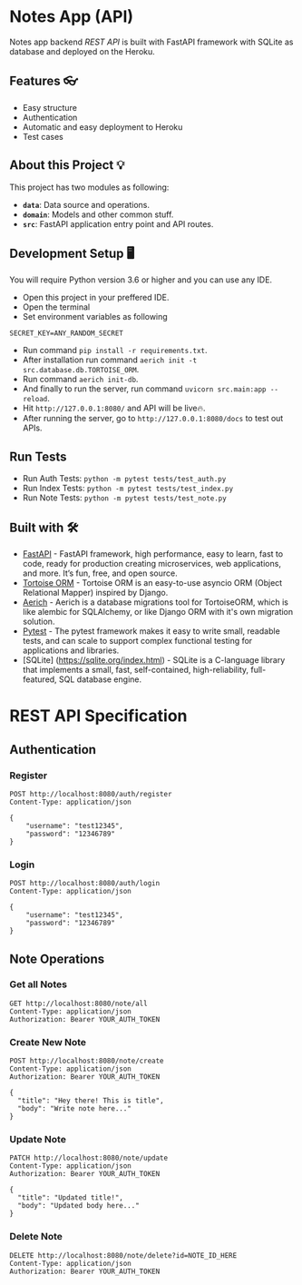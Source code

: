 # Notes App (API)

Notes app backend _REST API_ is built with FastAPI framework with SQLite as database and deployed on the Heroku.


## Features 👓

- Easy structure
- Authentication
- Automatic and easy deployment to Heroku
- Test cases

## About this Project 💡

This project has two modules as following:

- **`data`**: Data source and operations.
- **`domain`**: Models and other common stuff.
- **`src`**: FastAPI application entry point and API routes.

## Development Setup 🖥

You will require Python version 3.6 or higher and you can use any IDE.

- Open this project in your preffered IDE.
- Open the terminal
- Set environment variables as following

```
SECRET_KEY=ANY_RANDOM_SECRET
```

- Run command `pip install -r requirements.txt`.
- After installation run command `aerich init -t src.database.db.TORTOISE_ORM`.
- Run command `aerich init-db`.
- And finally to run the server, run command `uvicorn src.main:app --reload`.
- Hit `http://127.0.0.1:8080/` and API will be live🔥.
- After running the server, go to `http://127.0.0.1:8080/docs` to test out APIs.

## Run Tests

- Run Auth Tests: `python -m pytest tests/test_auth.py`
- Run Index Tests: `python -m pytest tests/test_index.py`
- Run Note Tests: `python -m pytest tests/test_note.py`

## Built with 🛠

- [FastAPI](https://fastapi.tiangolo.com/) - FastAPI framework, high performance, easy to learn, fast to code, ready for production creating microservices, web applications, and more. It’s fun, free, and open source.
- [Tortoise ORM](https://tortoise-orm.readthedocs.io/) - Tortoise ORM is an easy-to-use asyncio ORM (Object Relational Mapper) inspired by Django.
- [Aerich](https://github.com/tortoise/aerich) - Aerich is a database migrations tool for TortoiseORM, which is like alembic for SQLAlchemy, or like Django ORM with it's own migration solution.
- [Pytest](https://docs.pytest.org/) - The pytest framework makes it easy to write small, readable tests, and can scale to support complex functional testing for applications and libraries.
- [SQLite] (https://sqlite.org/index.html) - SQLite is a C-language library that implements a small, fast, self-contained, high-reliability, full-featured, SQL database engine.

# REST API Specification

## Authentication

### Register

```http
POST http://localhost:8080/auth/register
Content-Type: application/json

{
    "username": "test12345",
    "password": "12346789"
}

```

### Login

```http
POST http://localhost:8080/auth/login
Content-Type: application/json

{
    "username": "test12345",
    "password": "12346789"
}

```

## Note Operations

### Get all Notes

```http
GET http://localhost:8080/note/all
Content-Type: application/json
Authorization: Bearer YOUR_AUTH_TOKEN
```

### Create New Note

```http
POST http://localhost:8080/note/create
Content-Type: application/json
Authorization: Bearer YOUR_AUTH_TOKEN

{
  "title": "Hey there! This is title",
  "body": "Write note here..."
}
```

### Update Note

```http
PATCH http://localhost:8080/note/update
Content-Type: application/json
Authorization: Bearer YOUR_AUTH_TOKEN

{
  "title": "Updated title!",
  "body": "Updated body here..."
}
```

### Delete Note

```http
DELETE http://localhost:8080/note/delete?id=NOTE_ID_HERE
Content-Type: application/json
Authorization: Bearer YOUR_AUTH_TOKEN
```